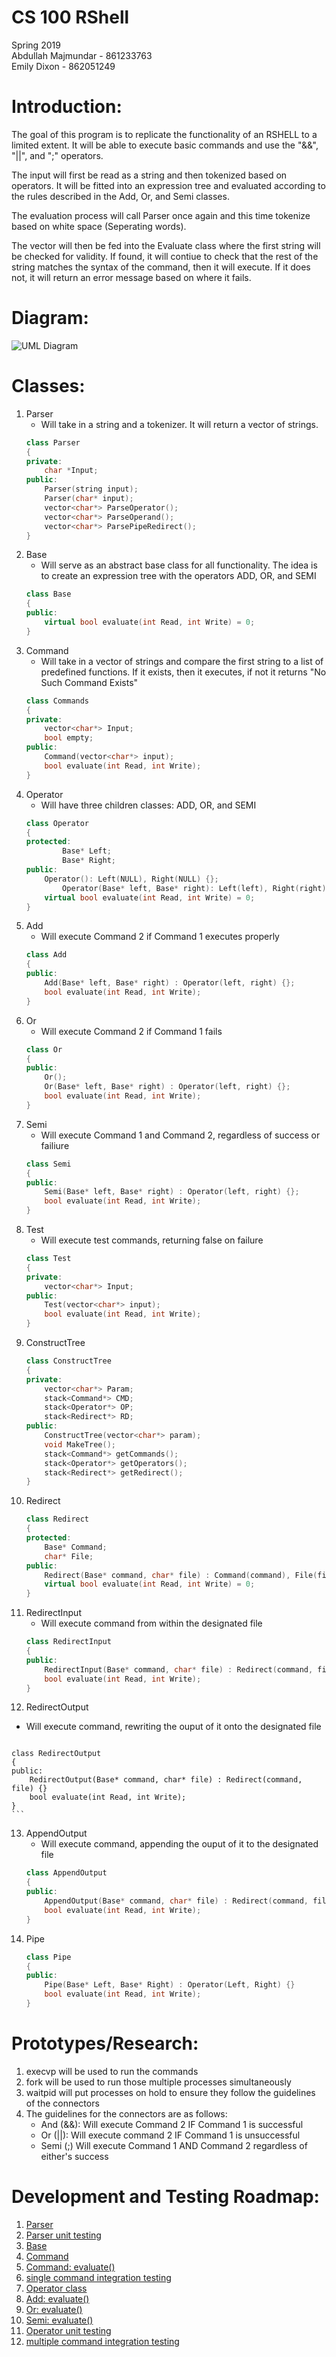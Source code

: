 # CS 100 RShell
Spring 2019  
Abdullah Majmundar - 861233763  
Emily Dixon - 862051249

# Introduction:

The goal of this program is to replicate the functionality of an RSHELL to a limited extent. It will be able to execute basic commands and use the "&&", "||", and ";" operators.

The input will first be read as a string and then tokenized based on operators. It will be fitted into an expression tree and evaluated according to the rules described in the Add, Or, and Semi classes.

The evaluation process will call Parser once again and this time tokenize based on white space (Seperating words).

The vector will then be fed into the Evaluate class where the first string will be checked for validity. If found, it will contiue to check that the rest of the string matches the syntax of the command, then it will execute. If it does not, it will return an error message based on where it fails.

# Diagram:
![UML Diagram](https://github.com/cs100/spring-2019-assignment-cs100-abdullah-emily/blob/master/IMAGES/UML%20Diagram1.png)

# Classes:

1. Parser
   - Will take in a string and a tokenizer. It will return a vector of strings.
	``` C++
	class Parser
	{
	private:
		char *Input;
	public:
		Parser(string input);
		Parser(char* input);
		vector<char*> ParseOperator();
		vector<char*> ParseOperand();
		vector<char*> ParsePipeRedirect();
	}
	```
2. Base
   - Will serve as an abstract base class for all functionality. The idea is to create an expression tree with the operators ADD, OR, and SEMI
	``` C++
	class Base
	{
	public:
		virtual bool evaluate(int Read, int Write) = 0;
	}
	```
3. Command
   - Will take in a vector of strings and compare the first string to a list of predefined functions. If it exists, then it executes, if not it returns "No Such Command Exists"
	``` C++
	class Commands
	{
	private:
		vector<char*> Input;
		bool empty;
	public:
		Command(vector<char*> input);
		bool evaluate(int Read, int Write);
	}
	```
4. Operator
   - Will have three children classes: ADD, OR, and SEMI
	``` C++
	class Operator
	{
	protected:
        	Base* Left;
        	Base* Right;
	public:
		Operator(): Left(NULL), Right(NULL) {};
        	Operator(Base* left, Base* right): Left(left), Right(right) {};
		virtual bool evaluate(int Read, int Write) = 0;
	}
	```
5. Add
   - Will execute Command 2 if Command 1 executes properly
	``` C++
	class Add
	{
	public:
		Add(Base* left, Base* right) : Operator(left, right) {};
		bool evaluate(int Read, int Write);
	}
	```
6. Or
   - Will execute Command 2 if Command 1 fails
	``` C++
	class Or
	{
	public:
		Or();
		Or(Base* left, Base* right) : Operator(left, right) {};
		bool evaluate(int Read, int Write);
	}
	```
7. Semi
   - Will execute Command 1 and Command 2, regardless of success or failiure
	``` C++
	class Semi
	{
	public:
		Semi(Base* left, Base* right) : Operator(left, right) {};
		bool evaluate(int Read, int Write);
	}
	```
8. Test
   - Will execute test commands, returning false on failure
	``` C++
	class Test 
	{
	private: 
		vector<char*> Input;
	public:
		Test(vector<char*> input);
		bool evaluate(int Read, int Write);
	}
	```
9. ConstructTree
	``` C++
	class ConstructTree
	{
	private:
		vector<char*> Param;
		stack<Command*> CMD;
		stack<Operator*> OP;
		stack<Redirect*> RD;
	public:
		ConstructTree(vector<char*> param);
		void MakeTree();
		stack<Command*> getCommands();
		stack<Operator*> getOperators();
		stack<Redirect*> getRedirect();
	}
	```
10. Redirect
	``` C++
	class Redirect
	{
	protected:
		Base* Command;
		char* File;
	public:
		Redirect(Base* command, char* file) : Command(command), File(file) {}
		virtual bool evaluate(int Read, int Write) = 0;
	}
	```
11. RedirectInput
    - Will execute command from within the designated file
   	``` C++
	class RedirectInput
	{
	public:
		RedirectInput(Base* command, char* file) : Redirect(command, file) {}
		bool evaluate(int Read, int Write);
	}
	```
12. RedirectOutput
   - Will execute command, rewriting the ouput of it onto the designated file
        ``` C++
	class RedirectOutput
	{
	public:
		RedirectOutput(Base* command, char* file) : Redirect(command, file) {}
		bool evaluate(int Read, int Write);
	}
	```
13. AppendOutput
    - Will execute command, appending the ouput of it to the designated file
   	``` C++
	class AppendOutput
	{
	public:
		AppendOutput(Base* command, char* file) : Redirect(command, file) {}
		bool evaluate(int Read, int Write);
	}
	```
14. Pipe
	``` C++
	class Pipe
	{
	public:
		Pipe(Base* Left, Base* Right) : Operator(Left, Right) {}
		bool evaluate(int Read, int Write);
	}
	```
	
# Prototypes/Research:

1. execvp will be used to run the commands 
2. fork will be used to run those multiple processes simultaneously
3. waitpid will put processes on hold to ensure they follow the guidelines of the connectors
4. The guidelines for the connectors are as follows:
   - And (&&): Will execute Command 2 IF Command 1 is successful
   - Or (||): Will execute command 2 IF Command 1 is unsuccessful
   - Semi (;) Will execute Command 1 AND Command 2 regardless of either's success 

# Development and Testing Roadmap:

1. [Parser](https://github.com/cs100/spring-2019-assignment-cs100-abdullah-emily/issues/1)
2. [Parser unit testing](https://github.com/cs100/spring-2019-assignment-cs100-abdullah-emily/issues/2)
3. [Base](https://github.com/cs100/spring-2019-assignment-cs100-abdullah-emily/issues/3)
4. [Command](https://github.com/cs100/spring-2019-assignment-cs100-abdullah-emily/issues/4)
5. [Command: evaluate()](https://github.com/cs100/spring-2019-assignment-cs100-abdullah-emily/issues/5)
6. [single command integration testing](https://github.com/cs100/spring-2019-assignment-cs100-abdullah-emily/issues/6)
7. [Operator class](https://github.com/cs100/spring-2019-assignment-cs100-abdullah-emily/issues/7)
8. [Add: evaluate()](https://github.com/cs100/spring-2019-assignment-cs100-abdullah-emily/issues/8)
9. [Or: evaluate()](https://github.com/cs100/spring-2019-assignment-cs100-abdullah-emily/issues/9)
10. [Semi: evaluate()](https://github.com/cs100/spring-2019-assignment-cs100-abdullah-emily/issues/10)
11. [Operator unit testing](https://github.com/cs100/spring-2019-assignment-cs100-abdullah-emily/issues/11)
12. [multiple command integration testing](https://github.com/cs100/spring-2019-assignment-cs100-abdullah-emily/issues/12)

